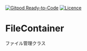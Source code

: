 [![Gitpod Ready-to-Code](https://img.shields.io/badge/Gitpod-Ready--to--Code-blue?logo=gitpod)](https://gitpod.io/#https://github.com/nojaja/FileContainer) 
[![Licence](https://img.shields.io/badge/License-MIT-green.svg?style=flat-square)](LICENSE) 

# FileContainer
ファイル管理クラス
